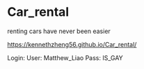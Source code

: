 # Car_rental
renting cars  have never been easier


https://kennethzheng56.github.io/Car_rental/

Login:
User: Matthew_Liao
Pass: IS_GAY
